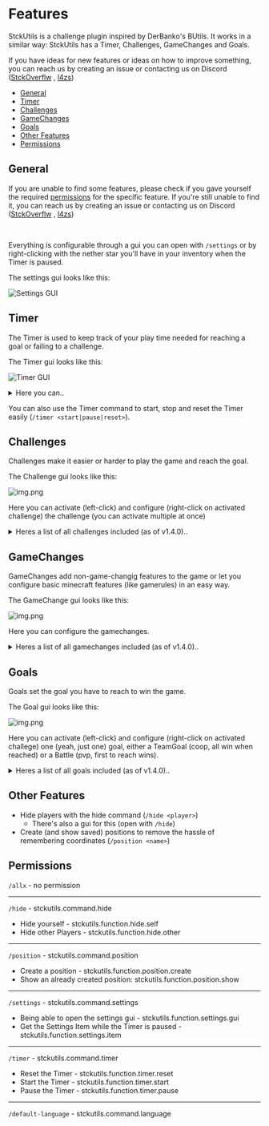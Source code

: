 # Features

StckUtils is a challenge plugin inspired by DerBanko's BUtils. It works in a similar way:
StckUtils has a Timer, Challenges, GameChanges and Goals.

If you have ideas for new features or ideas on how to improve something, you can reach us by creating an issue or
contacting us on Discord ([StckOverflw](https://discordapp.com/users/816989010836717599)
, [l4zs](https://discordapp.com/users/275995368733278218))

- [General](#general)
- [Timer](#timer)
- [Challenges](#challenges)
- [GameChanges](#gamechanges)
- [Goals](#goals)
- [Other Features](#other-features)
- [Permissions](#permissions)

## General

If you are unable to find some features, please check if you gave yourself the required [permissions](#permissions) for
the specific feature. If you're still unable to find it, you can reach us by creating an issue or contacting us on
Discord ([StckOverflw](https://discordapp.com/users/816989010836717599)
, [l4zs](https://discordapp.com/users/275995368733278218))

<br>

Everything is configurable through a gui you can open with
`/settings` or by right-clicking with the nether star you'll have in your inventory when the Timer is paused.

The settings gui looks like this:

![Settings GUI](img/features/settings-gui.png)

## Timer

The Timer is used to keep track of your play time needed for reaching a goal or failing to a challenge.

The Timer gui looks like this:

![Timer GUI](img/features/timer-gui.png)

<details>
    <summary>Here you can..</summary>
    <ul>
        <li>start and stop the Timer</li>
        <li>reset the Timer</li>
        <li>change the time</li>
        <li>set who should be able to join while the Timer is running</li>
        <li>change the Timer's color</li>
        <li>set the Direction the Timer should count in (forwards or backwards)</li>
    </ul>
</details>

You can also use the Timer command to start, stop and reset the Timer easily (`/timer <start|pause|reset>`).

## Challenges

Challenges make it easier or harder to play the game and reach the goal.

The Challenge gui looks like this:

![img.png](img/features/challenge-gui.png)

Here you can activate (left-click) and configure (right-click on activated challenge) the challenge (you can activate
multiple at once)

<details>
    <summary>Heres a list of all challenges included (as of v1.4.0)..</summary>
    <ul>
       <li>AntiArmor</li>
       <li>AdvancementDamage</li>
       <li>BalanceLife</li>
       <li>BlockExplode</li>
       <li>ChunkFlattener</li>
       <li>DamageFreeze</li>
       <li>DamageSwap</li>
       <li>GamerChallenge</li>
       <li>IceWalker</li>
       <li>InventoryDamageClear</li>
       <li>InventorySwap</li>
       <li>InvisibleEntities</li>
       <li>JackHammer</li>
       <li>LevelBorder</li>
       <li>Medusa</li>
       <li>MobDuplicator</li>
       <li>MobMagnet</li>
       <li>NoBlockBreak</li>
       <li>NoBlockPlace</li>
       <li>NoCrafting</li>
       <li>NoDeath</li>
       <li>NoFallDamage</li>
       <li>NoSneak</li>
       <li>NoVillagerTrade</li>
       <li>NoXP</li>
       <li>RandomEffect</li>
       <li>RandomItem</li>
       <li>Randomizer</li>
       <li>SingleUse</li>
       <li>Snake</li>
    </ul>
</details>

## GameChanges

GameChanges add non-game-changig features to the game or let you configure basic minecraft features (like gamerules) in
an easy way.

The GameChange gui looks like this:

![img.png](img/features/gamechange-gui.png)

Here you can configure the gamechanges.

<details>
    <summary>Heres a list of all gamechanges included (as of v1.4.0)..</summary>
    <ul>
       <li>AllowPvP</li>
       <li>DamageMultiplier</li>
       <li>DeathCounter</li>
       <li>Difficulty</li>
       <li>KeepInventory</li>
       <li>MaxHealth</li>
       <li>SpawnWorld</li>
    </ul>
</details>

## Goals

Goals set the goal you have to reach to win the game.

The Goal gui looks like this:

![img.png](img/features/goal-gui.png)

Here you can activate (left-click) and configure (right-click on activated challege) one (yeah, just one) goal, either a
TeamGoal (coop, all win when reached) or a Battle (pvp, first to reach wins).

<details>
    <summary>Heres a list of all goals included (as of v1.4.0)..</summary>
    <ul>
       <li>AllAdvancements</li>
       <li>AllItems</li>
       <li>AllMobs</li>
       <li>BakeCake</li>
       <li>FindDiamond</li>
       <li>GoToNether</li>
       <li>KillEnderdragon</li>
       <li>Survive</li>
    </ul>
</details>

## Other Features

- Hide players with the hide command (`/hide <player>`)
    - There's also a gui for this (open with `/hide`)
- Create (and show saved) positions to remove the hassle of remembering coordinates (`/position <name>`)

## Permissions

`/allx` - no permission

---

`/hide` - stckutils.command.hide

- Hide yourself - stckutils.function.hide.self
- Hide other Players - stckutils.function.hide.other

---

`/position` - stckutils.command.position

- Create a position - stckutils.function.position.create
- Show an already created position: stckutils.function.position.show

---

`/settings` - stckutils.command.settings

- Being able to open the settings gui - stckutils.function.settings.gui
- Get the Settings Item while the Timer is paused - stckutils.function.settings.item

---

`/timer` - stckutils.command.timer

- Reset the Timer - stckutils.function.timer.reset
- Start the Timer - stckutils.function.timer.start
- Pause the Timer - stckutils.function.timer.pause

---

`/default-language` - stckutils.command.language
